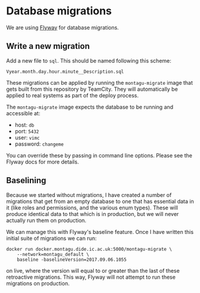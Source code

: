 # Database migrations
We are using [Flyway](https://flywaydb.org/) for database migrations.

## Write a new migration
Add a new file to `sql`. This should be named following this scheme:

```
Vyear.month.day.hour.minute__Description.sql
```

These migrations can be applied by running the `montagu-migrate` image that gets
built from this repository by TeamCity. They will automatically be applied to
real systems as part of the deploy process.

The `montagu-migrate` image expects the database to be running and accessible 
at:

* host: `db`
* port: `5432`
* user: `vimc`
* password: `changeme`

You can override these by passing in command line options. Please see the Flyway
docs for more details.

## Baselining
Because we started without migrations, I have created a number of 
migrations that get from an empty database to one that has essential data in it
(like roles and permissions, and the various enum types). These will produce
identical data to that which is in production, but we will never actually run
them on production.

We can manage this with Flyway's baseline feature. Once I have written this
initial suite of migrations we can run:

```
docker run docker.montagu.dide.ic.ac.uk:5000/montagu-migrate \
    --network=montagu_default \
    baseline -baselineVersion=2017.09.06.1055
```

on live, where the version will equal to or greater than the last of these 
retroactive migrations. This way, Flyway will not attempt to run these 
migrations on production.

